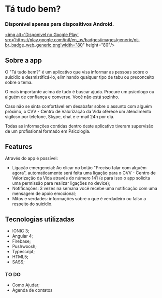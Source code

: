 # Tá tudo bem?

### Disponível apenas para dispositivos Android. 
<a href='https://play.google.com/store/apps/details?id=com.ionicframework.tatudobemapp&pcampaignid=MKT-Other-global-all-co-prtnr-py-PartBadge-Mar2515-1'><img alt='Disponível no Google Play' src='https://play.google.com/intl/en_us/badges/images/generic/pt-br_badge_web_generic.png'width="80" height="80"/></a>

## Sobre a app

O "Tá tudo bem?" é um aplicativo que visa informar as pessoas sobre o suicídio e desmistificá-lo, eliminando qualquer tipo de tabu ou preconceito sobre o tema. 

O mais importante acima de tudo é buscar ajuda. 
Procure um psicólogo ou alguém de confiança e converse. Você não está sozinho. 

Caso não se sinta confortável em desabafar sobre o assunto com alguém próximo, o CVV - Centro de Valorização da Vida oferece um atendimento sigiloso por telefone, Skype, chat e e-mail 24h por dia. 

Todas as informações contidas dentro deste aplicativo tiveram supervisão de um profissional formado em Psicologia.

## Features

Através do app é possível: 

- Ligação emergencial: Ao clicar no botão "Preciso falar com alguém agora", automaticamente será feita uma ligação para o CVV - Centro de Valorização da Vida através do número 141 (e para isso o app solicita uma permissão para realizar ligações no device); 
- Notificações: 3 vezes na semana você recebe uma notificação com uma mensagem de apoio emocional;
- Mitos e verdades: informações sobre o que é verdadeiro ou falso a respeito do suicídio. 

## Tecnologias utilizadas

- IONIC 3; 
- Angular 4; 
- Firebase; 
- Pushwoosh; 
- Typescript; 
- HTML5; 
- SASS;

### TO DO 

- Como Ajudar; 
- Agenda de contatos
